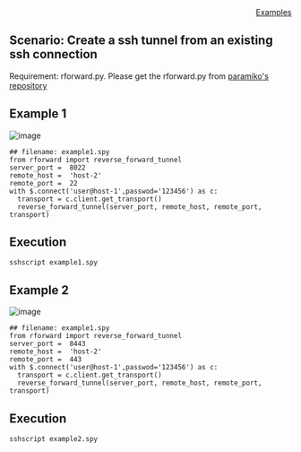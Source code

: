 <div style="text-align:right"><a href="./index">Examples</a></div>

## Scenario: Create a ssh tunnel from an existing ssh connection

Requirement: rforward.py. Please get the rforward.py from [paramiko's repository](https://github.com/paramiko/paramiko/blob/main/demos/forward.py)

## Example 1

![image](https://user-images.githubusercontent.com/4695577/198820453-23c3f2d7-4131-4f14-a5ec-94555cd3858e.png)


```
## filename: example1.spy
from rforward import reverse_forward_tunnel
server_port =  8022
remote_host =  'host-2'
remote_port =  22
with $.connect('user@host-1',passwod='123456') as c:
  transport = c.client.get_transport()
  reverse_forward_tunnel(server_port, remote_host, remote_port, transport)
```

## Execution
```
sshscript example1.spy
```


## Example 2
![image](https://user-images.githubusercontent.com/4695577/198820535-6c809f7e-0490-4de1-89c7-fed36943707b.png)

```
## filename: example1.spy
from rforward import reverse_forward_tunnel
server_port =  8443
remote_host =  'host-2'
remote_port =  443
with $.connect('user@host-1',passwod='123456') as c:
  transport = c.client.get_transport()
  reverse_forward_tunnel(server_port, remote_host, remote_port, transport)
```

## Execution
```
sshscript example2.spy
```

